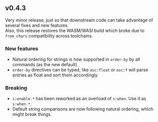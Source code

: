 ## v0.4.3

Very minor release, just so that downstream code can take advantage of several fixes and new features.  
Also, this release restores the WASM/WASI build which broke due to `from_chars` compatibility across toolchains.

### New features

- Natural ordering for strings is now supported in `order-by` by all commands (as the new default)
- `order-by` directives can be typed, like `asc:float` or `asc:f` will parse entries as float and sort them accordingly.

### Breaking

- `s:enable.*` has been reworked as an overload of `s:when`. Use it as `s:when.*`.
- Default string comparisons are now following natural ordering, which might break things.
